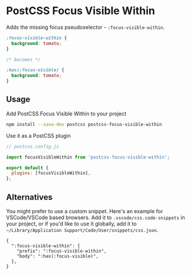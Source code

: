 # PostCSS Focus Visible Within

Adds the missing focus pseudoselector - `:focus-visible-within`.

```css
:focus-visible-within {
  background: tomato;
}

/* becomes */

:has(:focus-visible) {
  background: tomato;
}
```

## Usage

Add PostCSS Focus Visible Within to your project

```bash
npm install --save-dev postcss postcss-focus-visible-within
```

Use it as a PostCSS plugin

```js
// postcss.config.js

import focusVisibleWithin from 'postcss-focus-visible-within';

export default {
  plugins: [focusVisibleWithin],
};
```

## Alternatives

You might prefer to use a custom snippet. Here's an example for VSCode/VSCode based browsers. Add it to `.vscode/css.code-snippets` in your project, or if you'd like to use it globally, add it to `~/Library/Application Support/Code/User/snippets/css.json`.

```jsonc
{
  ":focus-visible-within": {
    "prefix": ":focus-visible-within",
    "body": ":has(:focus-visible)",
  },
}
```
